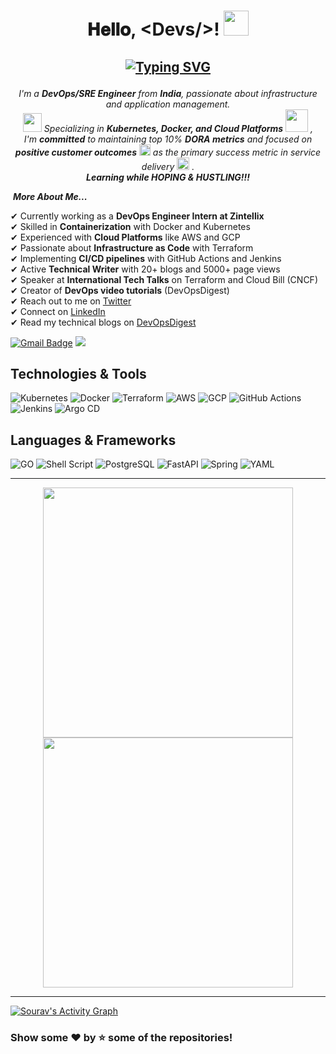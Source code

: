 <h1 align="center"> 𝐇𝐞𝐥𝐥𝐨, &lt;Devs/&gt;! <a target="_blank"> <img src="https://github.com/JayantGoel001/JayantGoel001/blob/master/GIF/Hi.gif" width="40px" /> </a></h1>

<h2 align="center">

[![Typing SVG](https://readme-typing-svg.herokuapp.com?font=firacode&color=%235BCDEC&size=26&duration=2500&center=true&vCenter=true&lines=This+is+Sourav;DevOps+Engineer;SRE+Enthusiast;Cloud+Native+Advocate)](https://git.io/typing-svg)

</h2>

<p align="center">
<em>
I'm a <b>DevOps/SRE Engineer</b> from <b>India</b>, passionate about infrastructure and application management. <br>
<img src="https://github.com/TheDudeThatCode/TheDudeThatCode/blob/master/Assets/Developer.gif" width="30px"> Specializing in <b>Kubernetes, Docker, and Cloud Platforms</b>&nbsp;<img src="https://github.com/TheDudeThatCode/TheDudeThatCode/blob/master/Assets/Designer.gif" width="36px">&nbsp,<br>
I'm <b>committed</b> to maintaining top 10% <b>DORA metrics</b> and focused on <b>positive customer outcomes</b> <img src="https://github.com/TheDudeThatCode/TheDudeThatCode/blob/master/Assets/Rocket.gif" width="18px"> as the primary success metric in service delivery <img src="https://github.com/TheDudeThatCode/TheDudeThatCode/blob/master/Assets/Medal.gif" width="20px">&nbsp.
</em>
<br>
<b><i>Learning while HOPING & HUSTLING!!!</i></b>
</p>

&nbsp;***More About Me...***

✔ Currently working as a **DevOps Engineer Intern at Zintellix**<br>
✔ Skilled in **Containerization** with Docker and Kubernetes<br>
✔ Experienced with **Cloud Platforms** like AWS and GCP<br>
✔ Passionate about **Infrastructure as Code** with Terraform<br>
✔ Implementing **CI/CD pipelines** with GitHub Actions and Jenkins<br>
✔ Active **Technical Writer** with 20+ blogs and 5000+ page views<br>
✔ Speaker at **International Tech Talks** on Terraform and Cloud Bill (CNCF)<br>
✔ Creator of **DevOps video tutorials** (DevOpsDigest)<br>
✔ Reach out to me on [Twitter](https://twitter.com/d_sourav156)<br>
✔ Connect on [LinkedIn](https://www.linkedin.com/in/dsourav155/)<br>
✔ Read my technical blogs on [DevOpsDigest](https://www.linkedin.com/newsletters/7044890431091851264/)<br>

[![Gmail Badge](https://img.shields.io/badge/-work.sourav155@gmail.com-c14438?style=flat-square&logo=Gmail&logoColor=white&link=mailto:work.sourav155@gmail.com)](mailto:work.sourav155@gmail.com)
![](https://komarev.com/ghpvc/?username=dsourav155&color=blueviolet&label=Profile+Views)

## Technologies & Tools

![Kubernetes](https://img.shields.io/badge/kubernetes-%23326ce5.svg?style=for-the-badge&logo=kubernetes&logoColor=white)
![Docker](https://img.shields.io/badge/docker-%230db7ed.svg?style=for-the-badge&logo=docker&logoColor=white)
![Terraform](https://img.shields.io/badge/terraform-%235835CC.svg?style=for-the-badge&logo=terraform&logoColor=white)
![AWS](https://img.shields.io/badge/AWS-%23FF9900.svg?style=for-the-badge&logo=amazon-aws&logoColor=white)
![GCP](https://img.shields.io/badge/GCP-%234285F4.svg?style=for-the-badge&logo=google-cloud&logoColor=white)
![GitHub Actions](https://img.shields.io/badge/github%20actions-%232671E5.svg?style=for-the-badge&logo=githubactions&logoColor=white)
![Jenkins](https://img.shields.io/badge/jenkins-%232C5263.svg?style=for-the-badge&logo=jenkins&logoColor=white)
![Argo CD](https://img.shields.io/badge/ArgoCD-EF7B4D.svg?style=for-the-badge&logo=argo&logoColor=white)

## Languages & Frameworks

![GO](https://img.shields.io/badge/go-%2300ADD8.svg?style=for-the-badge&logo=go&logoColor=white)
![Shell Script](https://img.shields.io/badge/shell_script-%23121011.svg?style=for-the-badge&logo=gnu-bash&logoColor=white)
![PostgreSQL](https://img.shields.io/badge/postgres-%23316192.svg?style=for-the-badge&logo=postgresql&logoColor=white)
![FastAPI](https://img.shields.io/badge/FastAPI-005571?style=for-the-badge&logo=fastapi&logoColor=white)
![Spring](https://img.shields.io/badge/spring-%236DB33F.svg?style=for-the-badge&logo=spring&logoColor=white)
![YAML](https://img.shields.io/badge/yaml-%23ffffff.svg?style=for-the-badge&logo=yaml&logoColor=151515)

<hr>

<p align="center">
<img width="400px" src="https://github-readme-stats.vercel.app/api?username=dsourav155&show_icons=true&theme=tokyonight&hide_border=true&bg_color=1F222E" />
<img width="400px" src="https://github-readme-streak-stats.herokuapp.com?user=dsourav155&theme=gotham&hide_border=true&fire=C77800&ring=DD910B&background=1F222E" />
<hr>
</p>

<a href="https://github.com/dsourav155"><img alt="Sourav's Activity Graph" src="https://activity-graph.herokuapp.com/graph?username=dsourav155&theme=react-dark&hide_border=true&area=true" /></a>

### Show some ❤️ by ⭐ some of the repositories!
